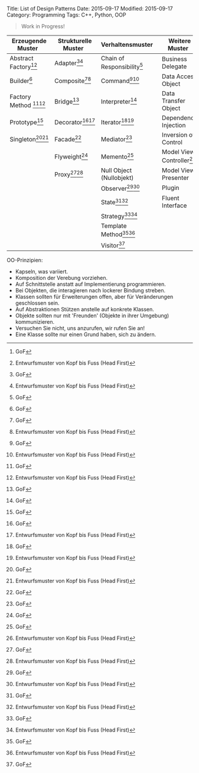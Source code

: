Title: List of Design Patterns
Date: 2015-09-17
Modified: 2015-09-17
Category: Programming
Tags: C++, Python, OOP

> Work in Progress!


| Erzeugende Muster                  | Strukturelle Muster   | Verhaltensmuster             | Weitere Muster             |
|------------------------------------|-----------------------|------------------------------|----------------------------|
| Abstract Factory[^1][^2]           | Adapter[^1][^2]       | Chain of Responsibility[^1]  | Business Delegate          |
| Builder[^1]                        | Composite[^1][^2]     | Command[^1][^2]              | Data Access Object         |
| Factory Method [^1][^2]            | Bridge[^1]            | Interpreter[^1]              | Data Transfer Object       |
| Prototype[^1]                      | Decorator[^1][^2]     | Iterator[^1][^2]             | Dependency Injection       |
| Singleton[^1][^2]                  | Facade[^1]            | Mediator[^1]                 | Inversion of Control       |
|                                    | Flyweight[^1]         | Memento[^1]                  | Model View Controller[^2]  |
|                                    | Proxy[^1][^2]         | Null Object (Nullobjekt)     | Model View Presenter       |
|                                    |                       | Observer[^1][^2]             | Plugin                     |
|                                    |                       | State[^1][^2]                | Fluent Interface           |
|                                    |                       | Strategy[^1][^2]             |                            |
|                                    |                       | Template Method[^1][^2]      |                            |
|                                    |                       | Visitor[^1]                  |                            |


[^1]: GoF
[^2]: Entwurfsmuster von Kopf bis Fuss (Head First)

OO-Prinzipien:

- Kapseln, was variiert.
- Komposition der Verebung vorziehen.
- Auf Schnittstelle anstatt auf Implementierung programmieren.
- Bei Objekten, die interagieren nach lockerer Bindung streben.
- Klassen sollten für Erweiterungen offen, aber für Veränderungen geschlossen sein.
- Auf Abstraktionen Stützen anstelle auf konkrete Klassen.
- Objekte sollten nur mit 'Freunden' (Objekte in ihrer Umgebung) kommunizieren.
- Versuchen Sie nicht, uns anzurufen, wir rufen Sie an!
- Eine Klasse sollte nur einen Grund haben, sich zu ändern.
